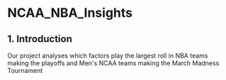 # NCAA_NBA_Insights

## 1. Introduction
Our project analyses which factors play the largest roll in NBA teams making the playoffs and Men's NCAA teams making the March Madness Tournament

